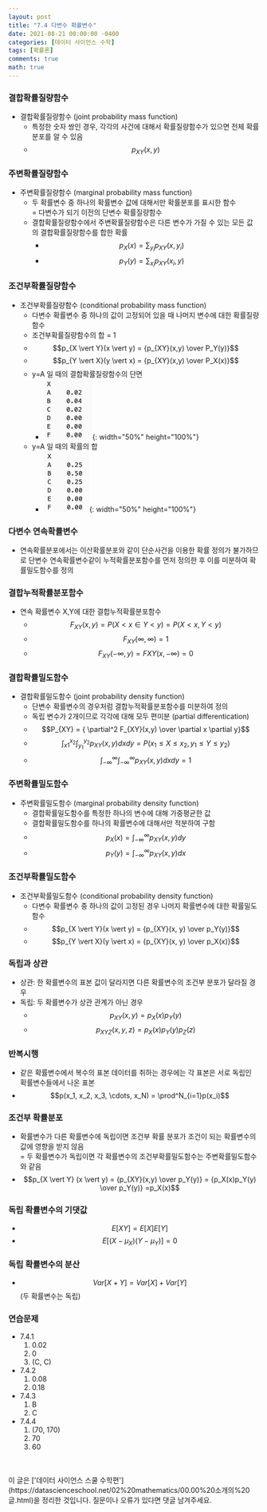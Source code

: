 ```yaml
---
layout: post
title: "7.4 다변수 확률변수"
date: 2021-08-21 00:00:00 -0400
categories: [데이터 사이언스 수학]
tags: [확률론]
comments: true
math: true
---
```


### 결합확률질량함수
- 결합확률질량함수 (joint probability mass function)
    - 특정한 숫자 쌍인 경우, 각각의 사건에 대해서 확률질량함수가 있으면 전체 확률분포를 알 수 있음
    - $$p_{XY}(x, y)$$ 

### 주변확률질량함수
- 주변확률질량함수 (marginal probability mass function)
    - 두 확률변수 중 하나의 확률변수 값에 대해서만 확률분포를 표시한 함수<br/>
    = 다변수가 되기 이전의 단변수 확률질량함수
    - 결합확률질량함수에서 주변확률질량함수은 다른 변수가 가질 수 있는 모든 값의 결합확률질량함수를 합한 확률
        - $$p_X(x) = \sum_{y_i} p_{XY}(x, y_i)$$
        - $$p_Y(y) = \sum_{x_i} p_{XY}(x_i, y)$$

### 조건부확률질량함수
- 조건부확률질량함수 (conditional probability mass function)
    - 다변수 확률변수 중 하나의 값이 고정되어 있을 때 나머지 변수에 대한 확률질량함수
    - 조건부확률질량함수의 합 = 1
    - $$p_{X \vert Y}(x \vert y) = {p_{XY}(x,y) \over P_Y(y)}$$
    - $$p_{Y \vert X}(y \vert x) = {p_{XY}(x,y) \over P_X(x)}$$
    - y=A 일 때의 결합확률질량함수의 단면
        - ![1](/images/linearalgebra/7_4/1.png){: width="50%" height="100%"}
    - y=A 일 때의 확률의 합
        - ![2](/images/linearalgebra/7_4/2.png){: width="50%" height="100%"}

### 다변수 연속확률변수
- 연속확률분포에서는 이산확률분포와 같이 단순사건을 이용한 확률 정의가 불가하므로 단변수 연속확률변수같이 누적확률분포함수를 먼저 정의한 후 이를 미분하여 확률밀도함수를 정의

### 결합누적확률분포함수
- 연속 확률변수 X,Y에 대한 결합누적확률분포함수
    - $$F_{XY}(x,y) = P({X < x} \in {Y < y}) = P({X < x, Y < y})$$
    - $$F_{XY}(\infty, \infty) = 1$$
    - $$F_{XY}(-\infty, y) = F{XY}(x, -\infty) = 0$$

### 결합확률밀도함수
- 결합확률밀도함수 (joint probability density function) 
    - 단변수 확률변수의 경우처럼 결합누적확률분포함수를 미분하여 정의
    - 독립 변수가 2개이므로 각각에 대해 모두 편미분 (partial differentication)
    - $$P_{XY} = { \partial^2 F_{XY}(x,y) \over \partial x \partial y}$$
    - $$\int^{x_2}_{x1} \int^{y_2}_{y_1} p_{XY}(x,y)dxdy = P({x_1 \leq X \leq x_2, y_1 \leq Y \leq y_2})$$
    - $$\int^{\infty}_{-\infty} \int^{\infty}_{-\infty} p_{XY}(x,y)dxdy = 1$$

### 주변확률밀도함수
- 주변확률밀도함수 (marginal probability density function)
    - 결합확률밀도함수를 특정한 하나의 변수에 대해 가중평균한 값
    - 결합확률밀도함수를 하나의 확률변수에 대해서만 적분하여 구함
    - $$p_X(x) = \int^{\infty}_{-\infty}p_{XY}(x, y)dy$$
    - $$p_Y(y) = \int^{\infty}_{-\infty}p_{XY}(x, y)dx$$

### 조건부확률밀도함수
- 조건부확률밀도함수 (conditional probability density function)
    - 다변수 확률변수 중 하나의 값이 고정된 경우 나머지 확률변수에 대한 확률밀도함수
    - $$p_{X \vert Y}(x \vert y) = {p_{XY}(x, y) \over p_Y(y)}$$
    - $$p_{Y \vert X}(y \vert x) = {p_{XY}(x, y) \over p_X(x)}$$

### 독립과 상관
- 상관: 한 확률변수의 표본 값이 달라지면 다른 확률변수의 조건부 분포가 달라질 경우
- 독립: 두 확률변수가 상관 관계가 아닌 경우
    - $$p_{XY}(x,y) = p_X(x)p_Y(y)$$ 
    - $$p_{XYZ}(x,y,z) = p_X(x)p_Y(y)p_Z(z)$$

### 반복시행
- 같은 확률변수에서 복수의 표본 데이터를 취하는 경우에는 각 표본은 서로 독립인 확률변수들에서 나온 표본
- $$p(x_1, x_2, x_3, \cdots, x_N) = \prod^N_{i=1}p(x_i)$$

### 조건부 확률분포
- 확률변수가 다른 확률변수에 독립이면 조건부 확률 분포가 조건이 되는 확률변수의 값에 영향을 받지 않음 <br/>
= 두 확률변수가 독립이면 각 확률변수의 조건부확률밀도함수는 주변확률밀도함수와 같음
- $$p_{X \vert Y} (x \vert y) = {p_{XY}(x,y) \over p_Y(y)} = {p_X(x)p_Y(y) \over p_Y(y)} =p_X(x)$$

### 독립 확률변수의 기댓값
- $$E[ XY ] = E[X]E[Y]$$
- $$E[ (X-\mu_X)(Y-\mu_Y) ] = 0$$

### 독립 확률변수의 분산
- $$Var[ X+Y ] = Var[ X ] + Var[ Y ]$$ (두 확률변수는 독립)

### 연습문제
- 7.4.1
    1. 0.02
    2. 0
    3. (C, C)
- 7.4.2
    1. 0.08
    2. 0.18
- 7.4.3
    1.  B
    2.  C
- 7.4.4
    1. (70, 170)
    2. 70
    3. 60

<br/>
<br/>
이 글은 ['데이터 사이언스 스쿨 수학편'](https://datascienceschool.net/02%20mathematics/00.00%20소개의%20글.html)을 정리한 것입니다.
질문이나 오류가 있다면 댓글 남겨주세요.
